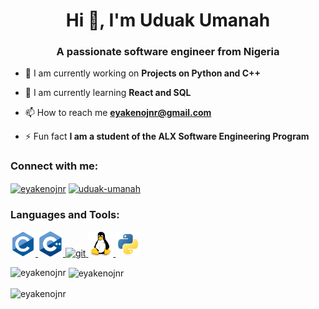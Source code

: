 <h1 align="center">Hi 👋, I'm Uduak Umanah</h1>
<h3 align="center">A passionate software engineer from Nigeria</h3>

- 🔭 I am currently working on **Projects on Python and C++**

- 🌱 I am currently learning **React and SQL**

- 📫 How to reach me **eyakenojnr@gmail.com**

- ⚡ Fun fact **I am a student of the ALX Software Engineering Program**

<h3 align="left">Connect with me:</h3>
<p align="left">
<a href="https://twitter.com/eyakenojnr" target="blank"><img align="center" src="https://raw.githubusercontent.com/rahuldkjain/github-profile-readme-generator/master/src/images/icons/Social/twitter.svg" alt="eyakenojnr" height="30" width="40" /></a>
<a href="https://linkedin.com/in/uduak-umanah" target="blank"><img align="center" src="https://raw.githubusercontent.com/rahuldkjain/github-profile-readme-generator/master/src/images/icons/Social/linked-in-alt.svg" alt="uduak-umanah" height="30" width="40" /></a>
</p>

<h3 align="left">Languages and Tools:</h3>
<p align="left"> <a href="https://www.cprogramming.com/" target="_blank" rel="noreferrer"> <img src="https://raw.githubusercontent.com/devicons/devicon/master/icons/c/c-original.svg" alt="c" width="40" height="40"/> </a> <a href="https://www.w3schools.com/cpp/" target="_blank" rel="noreferrer"> <img src="https://raw.githubusercontent.com/devicons/devicon/master/icons/cplusplus/cplusplus-original.svg" alt="cplusplus" width="40" height="40"/> </a> <a href="https://git-scm.com/" target="_blank" rel="noreferrer"> <img src="https://www.vectorlogo.zone/logos/git-scm/git-scm-icon.svg" alt="git" width="40" height="40"/> </a> <a href="https://www.linux.org/" target="_blank" rel="noreferrer"> <img src="https://raw.githubusercontent.com/devicons/devicon/master/icons/linux/linux-original.svg" alt="linux" width="40" height="40"/> </a> <a href="https://www.python.org" target="_blank" rel="noreferrer"> <img src="https://raw.githubusercontent.com/devicons/devicon/master/icons/python/python-original.svg" alt="python" width="40" height="40"/> </a> </p>

<p><img align="left" src="https://github-readme-stats.vercel.app/api/top-langs?username=eyakenojnr&show_icons=true&theme=radical&locale=en&layout=compact" alt="eyakenojnr" /></p>

<p>&nbsp;<img align="center" src="https://github-readme-stats.vercel.app/api?username=eyakenojnr&show_icons=true&theme=radical&locale=en" alt="eyakenojnr" /></p>

<p><img align="center" src="https://github-readme-streak-stats.herokuapp.com/?user=eyakenojnr&theme=dark" alt="eyakenojnr" /></p>
